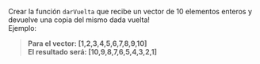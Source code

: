 Crear la función `darVuelta` que recibe un vector de 10 elementos enteros y devuelve una copia del mismo dada vuelta!<br>
Ejemplo:

> **Para el vector: [1,2,3,4,5,6,7,8,9,10]<br>
El resultado será: [10,9,8,7,6,5,4,3,2,1]**
